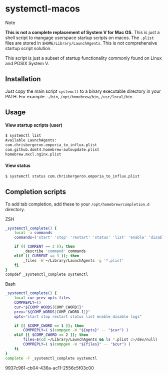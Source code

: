 # systemctl-macos

> [!NOTE]
> **This is not a complete replacement of System V for Mac OS.**  This is just a shell script to mangage userspace startup scripts on macos.  The `.plist` files are stored in `$HOME/Library/LaunchAgents`.  This is not comprehensive startup script solution.

This script is just a subset of startup functionality commonly found on Linux and POSIX System V.

## Installation

Just copy the main script `systemctl` to a binary executable directory in your PATH.  For example: `~/bin`, `/opt/homebrew/bin`, `/usr/local/bin`.

## Usage

#### View startup scripts (user)

```bash
$ systemctl list
Available LaunchAgents:
com.chrisbergeron.emporia_to_influx.plist
com.github.domt4.homebrew-autoupdate.plist
homebrew.mxcl.nginx.plist
```

#### View status

```bash
$ systemctl status com.chrisbergeron.emporia_to_influx.plist
```

## Completion scripts

To add tab completion, add these to your `/opt/homebrew/completion.d` directory.

ZSH

```bash
_systemctl_complete() {
    local -a commands
    commands=('start' 'stop' 'restart' 'status' 'list' 'enable' 'disable' 'logs')

    if (( CURRENT == 2 )); then
        _describe 'command' commands
    elif (( CURRENT == 3 )); then
        _files -W ~/Library/LaunchAgents -g '*.plist'
    fi
}
compdef _systemctl_complete systemctl
```

Bash

```bash
_systemctl_complete() {
    local cur prev opts files
    COMPREPLY=()
    cur="${COMP_WORDS[COMP_CWORD]}"
    prev="${COMP_WORDS[COMP_CWORD-1]}"
    opts="start stop restart status list enable disable logs"

    if [[ $COMP_CWORD == 1 ]]; then
        COMPREPLY=( $(compgen -W "${opts}" -- "$cur") )
    elif [[ $COMP_CWORD == 2 ]]; then
        files=$(cd ~/Library/LaunchAgents && ls *.plist 2>/dev/null)
        COMPREPLY=( $(compgen -W "${files}" -- "$cur") )
    fi
}
complete -F _systemctl_complete systemctl
```

9937c961-cb04-436a-ac11-2556c5f03c00
